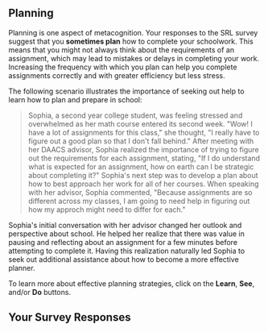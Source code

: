 ## Planning

Planning is one aspect of metacognition. Your responses to the SRL survey suggest that you **sometimes plan** how to complete your schoolwork. This means that you might not always think about the requirements of an assignment, which may lead to mistakes or delays in completing your work. Increasing the frequency with which you plan can help you complete assignments correctly and with greater efficiency but less stress. 

The following scenario illustrates the importance of seeking out help to learn how to plan and prepare in school:

> Sophia, a second year college student, was feeling stressed and overwhelmed as her math course entered its second week. "Wow! I have a lot of assignments for this class," she thought, "I really have to figure out a good plan so that I don't fall behind." After meeting with her DAACS advisor, Sophia realized the importance of trying to figure out the requirements for each assignment, stating, "If I do understand what is expected for an assignment, how on earth can I be strategic about completing it?" Sophia's next step was to develop a plan about how to best approach her work for all of her courses. When speaking with her advisor, Sophia commented, "Because assignments are so different across my classes, I am going to need help in figuring out how my approch might need to differ for each."

Sophia's initial conversation with her advisor changed her outlook and perspective about school. He helped her realize that there was value in pausing and reflecting about an assignment for a few minutes before attempting to complete it. Having this realization naturally led Sophia to seek out additional assistance about how to become a more effective planner.

To learn more about effective planning strategies, click on the **Learn**, **See**, and/or **Do** buttons. 

## Your Survey Responses
